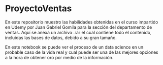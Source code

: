 # ProyectoVentas
En este repositorio muestro las habilidades obtenidas en el curso impartido en Udemy por Juan Gabriel Gomila
para la sección del departamento de ventas.
Aquí se anexa un archivo .rar el cual contiene todo el contenido, incluidas las bases de datos, debido a su gran tamaño.

En este notebook se puede ver el proceso de un data science en un probable caso de la vida real y cual puede ser
una de las mejores opciones a la hora de obtener oro por medio de la información.
